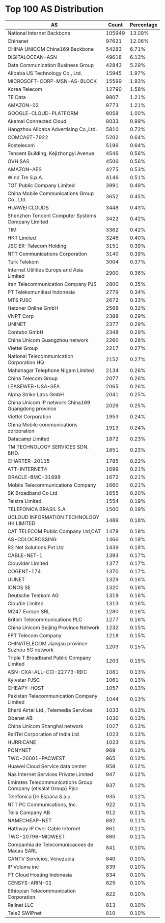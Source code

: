 # Top 100 AS Distribution
| AS | Count | Percentage |
|----|----|----|
| National Internet Backbone | 105949 | 13.09% |
| Chinanet | 97621 | 12.06% |
| CHINA UNICOM China169 Backbone | 54283 | 6.71% |
| DIGITALOCEAN-ASN | 49618 | 6.13% |
| Data Communication Business Group | 42843 | 5.29% |
| Alibaba US Technology Co., Ltd. | 15945 | 1.97% |
| MICROSOFT-CORP-MSN-AS-BLOCK | 15599 | 1.93% |
| Korea Telecom | 12790 | 1.58% |
| TE Data | 9807 | 1.21% |
| AMAZON-02 | 9773 | 1.21% |
| GOOGLE-CLOUD-PLATFORM | 8058 | 1.00% |
| Akamai Connected Cloud | 8033 | 0.99% |
| Hangzhou Alibaba Advertising Co.,Ltd. | 5810 | 0.72% |
| COMCAST-7922 | 5202 | 0.64% |
| Rostelecom | 5196 | 0.64% |
| Tencent Building, Kejizhongyi Avenue | 4546 | 0.56% |
| OVH SAS | 4506 | 0.56% |
| AMAZON-AES | 4275 | 0.53% |
| Wind Tre S.p.A. | 4146 | 0.51% |
| TOT Public Company Limited | 3991 | 0.49% |
| China Mobile Communications Group Co., Ltd. | 3652 | 0.45% |
| HUAWEI CLOUDS | 3448 | 0.43% |
| Shenzhen Tencent Computer Systems Company Limited | 3422 | 0.42% |
| TIM | 3362 | 0.42% |
| HKT Limited | 3246 | 0.40% |
| JSC ER-Telecom Holding | 3151 | 0.39% |
| NTT Communications Corporation | 3140 | 0.39% |
| Turk Telekom | 3004 | 0.37% |
| Internet Utilities Europe and Asia Limited | 2900 | 0.36% |
| Iran Telecommunication Company PJS | 2800 | 0.35% |
| PT Telekomunikasi Indonesia | 2779 | 0.34% |
| MTS PJSC | 2672 | 0.33% |
| Hetzner Online GmbH | 2568 | 0.32% |
| VNPT Corp | 2388 | 0.29% |
| UNINET | 2377 | 0.29% |
| Contabo GmbH | 2348 | 0.29% |
| China Unicom Guangzhou network | 2260 | 0.28% |
| Viettel Group | 2217 | 0.27% |
| National Telecommunication Corporation HQ | 2152 | 0.27% |
| Mahanagar Telephone Nigam Limited | 2134 | 0.26% |
| China Telecom Group | 2077 | 0.26% |
| LEASEWEB-USA-SEA | 2065 | 0.26% |
| Alpha Strike Labs GmbH | 2041 | 0.25% |
| China Unicom IP network China169 Guangdong province | 2026 | 0.25% |
| Viettel Corporation | 1953 | 0.24% |
| China Mobile communications corporation | 1913 | 0.24% |
| Datacamp Limited | 1872 | 0.23% |
| TM TECHNOLOGY SERVICES SDN. BHD. | 1851 | 0.23% |
| CHARTER-20115 | 1785 | 0.22% |
| ATT-INTERNET4 | 1699 | 0.21% |
| ORACLE-BMC-31898 | 1672 | 0.21% |
| Mobile Telecommunications Company | 1660 | 0.21% |
| SK Broadband Co Ltd | 1655 | 0.20% |
| Telstra Limited | 1554 | 0.19% |
| TELEFONICA BRASIL S.A | 1500 | 0.19% |
| UCLOUD INFORMATION TECHNOLOGY HK LIMITED | 1489 | 0.18% |
| CAT TELECOM Public Company Ltd,CAT | 1479 | 0.18% |
| AS-COLOCROSSING | 1466 | 0.18% |
| R2 Net Solutions Pvt Ltd | 1439 | 0.18% |
| CABLE-NET-1 | 1393 | 0.17% |
| Clouvider Limited | 1377 | 0.17% |
| COGENT-174 | 1370 | 0.17% |
| UUNET | 1329 | 0.16% |
| IONOS SE | 1320 | 0.16% |
| Deutsche Telekom AG | 1319 | 0.16% |
| Cloudie Limited | 1313 | 0.16% |
| M247 Europe SRL | 1280 | 0.16% |
| British Telecommunications PLC | 1277 | 0.16% |
| China Unicom Beijing Province Network | 1232 | 0.15% |
| FPT Telecom Company | 1218 | 0.15% |
| CHINATELECOM Jiangsu province Suzhou 5G network | 1203 | 0.15% |
| Triple T Broadband Public Company Limited | 1203 | 0.15% |
| ASN-CXA-ALL-CCI-22773-RDC | 1081 | 0.13% |
| Kyivstar PJSC | 1061 | 0.13% |
| CHEAPY-HOST | 1057 | 0.13% |
| Pakistan Telecommunication Company Limited | 1044 | 0.13% |
| Bharti Airtel Ltd., Telemedia Services | 1033 | 0.13% |
| Obenet AB | 1030 | 0.13% |
| China Unicom Shanghai network | 1027 | 0.13% |
| RailTel Corporation of India Ltd | 1023 | 0.13% |
| HURRICANE | 1023 | 0.13% |
| PONYNET | 969 | 0.12% |
| TWC-20001-PACWEST | 965 | 0.12% |
| Huawei Cloud Service data center | 958 | 0.12% |
| Nas Internet Services Private Limited | 947 | 0.12% |
| Emirates Telecommunications Group Company (etisalat Group) Pjsc | 937 | 0.12% |
| Telefonica De Espana S.a.u. | 935 | 0.12% |
| NTT PC Communications, Inc. | 922 | 0.11% |
| Telia Company AB | 912 | 0.11% |
| NAMECHEAP-NET | 882 | 0.11% |
| Hathway IP Over Cable Internet | 861 | 0.11% |
| TWC-10796-MIDWEST | 860 | 0.11% |
| Companhia de Telecomunicacoes de Macau SARL | 841 | 0.10% |
| CANTV Servicios, Venezuela | 840 | 0.10% |
| IP Volume inc | 839 | 0.10% |
| PT Cloud Hosting Indonesia | 834 | 0.10% |
| CENSYS-ARIN-01 | 825 | 0.10% |
| Ethiopian Telecommunication Corporation | 822 | 0.10% |
| Railnet LLC | 813 | 0.10% |
| Tele2 SWIPnet | 810 | 0.10% |
